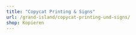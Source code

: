 ```yaml
---
title: "Copycat Printing & Signs"
url: /grand-island/copycat-printing-und-signs/
shop: Kopieren
---
```

